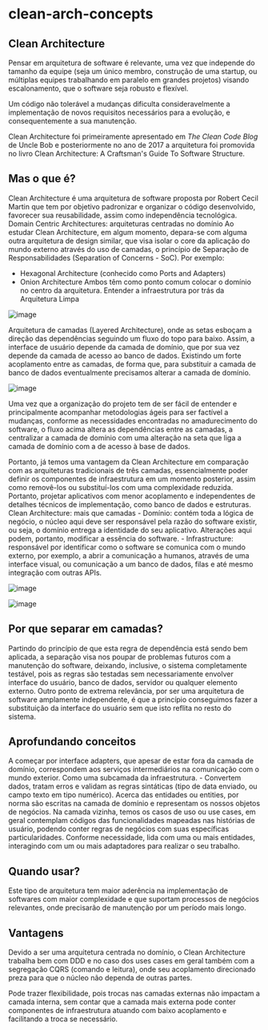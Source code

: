 # clean-arch-concepts

## Clean Architecture

Pensar em arquitetura de software é relevante, uma vez que independe do tamanho da equipe (seja um único membro, construção de uma startup, ou múltiplas equipes trabalhando em paralelo em grandes projetos) visando escalonamento, que o software seja robusto e flexível.

Um código não tolerável a mudanças dificulta consideravelmente a implementação de novos requisitos necessários para a evolução, e consequentemente a sua manutenção.

Clean Architecture foi primeiramente apresentado em *The Clean Code Blog* de Uncle Bob e posteriormente no ano de 2017 a arquitetura foi promovida no livro Clean Architecture: A Craftsman's Guide To Software Structure.

## Mas o que é?

Clean Architecture é uma arquitetura de software proposta por Robert Cecil Martin que tem por objetivo padronizar e organizar o código desenvolvido, favorecer sua reusabilidade, assim como independência tecnológica. Domain Centric Architectures: arquiteturas centradas no domínio Ao estudar Clean Architecture, em algum momento, depara-se com alguma outra arquitetura de design similar, que visa isolar o core da aplicação do mundo externo através do uso de camadas, o princípio de Separação de Responsabilidades (Separation of Concerns - SoC). Por exemplo:

- Hexagonal Architecture (conhecido como Ports and Adapters) 
- Onion Architecture Ambos têm como ponto comum colocar o domínio no centro da arquitetura. Entender a infraestrutura por trás da Arquitetura Limpa

![image](https://github.com/MagnoSantos/clean-arch-concepts/assets/20459937/5e3034de-31fd-433f-9d54-82ebf2208f7b)

Arquitetura de camadas (Layered Architecture), onde as setas esboçam a direção das dependências seguindo um fluxo do topo para baixo. Assim, a interface de usuário depende da camada de domínio, que por sua vez depende da camada de acesso ao banco de dados. Existindo um forte acoplamento entre as camadas, de forma que, para substituir a camada de banco de dados eventualmente precisamos alterar a camada de domínio. 

![image](https://github.com/MagnoSantos/clean-arch-concepts/assets/20459937/334cfb17-0d62-4bc1-9a1c-1cd8db585524)
 
Uma vez que a organização do projeto tem de ser fácil de entender e principalmente acompanhar metodologias ágeis para ser factível a mudanças, conforme as necessidades encontradas no amadurecimento do software, o fluxo acima altera as dependências entre as camadas, a centralizar a camada de domínio com uma alteração na seta que liga a camada de domínio com a de acesso à base de dados. 

Portanto, já temos uma vantagem da Clean Architecture em comparação com as arquiteturas tradicionais de três camadas, essencialmente poder definir os componentes de infraestrutura em um momento posterior, assim como removê-los ou substituí-los com uma complexidade reduzida. Portanto, projetar aplicativos com menor acoplamento e independentes de detalhes técnicos de implementação, como banco de dados e estruturas. Clean Architecture: mais que camadas - Domínio: contém toda a lógica de negócio, o núcleo aqui deve ser responsável pela razão do software existir, ou seja, o domínio entrega a identidade do seu aplicativo. Alterações aqui podem, portanto, modificar a essência do software. - Infrastructure: responsável por identificar como o software se comunica com o mundo externo, por exemplo, a abrir a comunicação a humanos, através de uma interface visual, ou comunicação a um banco de dados, filas e até mesmo integração com outras APIs. 

![image](https://github.com/MagnoSantos/clean-arch-concepts/assets/20459937/092642bb-2eb2-406d-8285-6abd2b76366a)

 ![image](https://github.com/MagnoSantos/clean-arch-concepts/assets/20459937/c313d62d-1649-46aa-b206-c9f64a002bec)

## Por que separar em camadas?

Partindo do princípio de que esta regra de dependência está sendo bem aplicada, a separação visa nos poupar de problemas futuros com a manutenção do software, deixando, inclusive, o sistema completamente testável, pois as regras são testadas sem necessariamente envolver interface do usuário, banco de dados, servidor ou qualquer elemento externo. 
Outro ponto de extrema relevância, por ser uma arquitetura de software amplamente independente, é que a princípio conseguimos fazer a substituição da interface do usuário sem que isto reflita no resto do sistema. 

## Aprofundando conceitos

A começar por interface adapters, que apesar de estar fora da camada de domínio, correspondem aos serviços intermediários na comunicação com o mundo exterior. Como uma subcamada da infraestrutura. - Convertem dados, tratam erros e validam as regras sintáticas (tipo de data enviado, ou campo texto em tipo numérico). Acerca das entidades ou entities, por norma são escritas na camada de domínio e representam os nossos objetos de negócios. Na camada vizinha, temos os casos de uso ou use cases, em geral contemplam códigos das funcionalidades mapeadas nas histórias de usuário, podendo conter regras de negócios com suas específicas particularidades. Conforme necessidade, lida com uma ou mais entidades, interagindo com um ou mais adaptadores para realizar o seu trabalho. 

## Quando usar?

Este tipo de arquitetura tem maior aderência na implementação de softwares com maior complexidade e que suportam processos de negócios relevantes, onde precisarão de manutenção por um período mais longo. 

## Vantagens 

Devido a ser uma arquitetura centrada no domínio, o Clean Architecture trabalha bem com DDD e no caso dos uses cases em geral também com a segregação CQRS (comando e leitura), onde seu acoplamento direcionado preza para que o núcleo não dependa de outras partes. 

Pode trazer flexibilidade, pois trocas nas camadas externas não impactam a camada interna, sem contar que a camada mais externa pode conter componentes de infraestrutura atuando com baixo acoplamento e facilitando a troca se necessário. 
